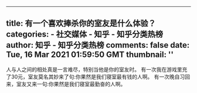 
---
title: 有一个喜欢捧杀你的室友是什么体验？
categories: 
    - 社交媒体
    - 知乎 - 知乎分类热榜
author: 知乎 - 知乎分类热榜
comments: false
date: Tue, 16 Mar 2021 01:59:50 GMT
thumbnail: ''
---

<div>   
<p>人与人之间的相处真是一言难尽，特别当他是你的室友时。 有一次我在游戏里充了30元，室友莫名其妙来了句:你果然是我们寝室最有钱的人啊。 有一次晚自习回来，室友又来一句:你果然是我们寝室最勤奋的人啊。</p>  
</div>
            